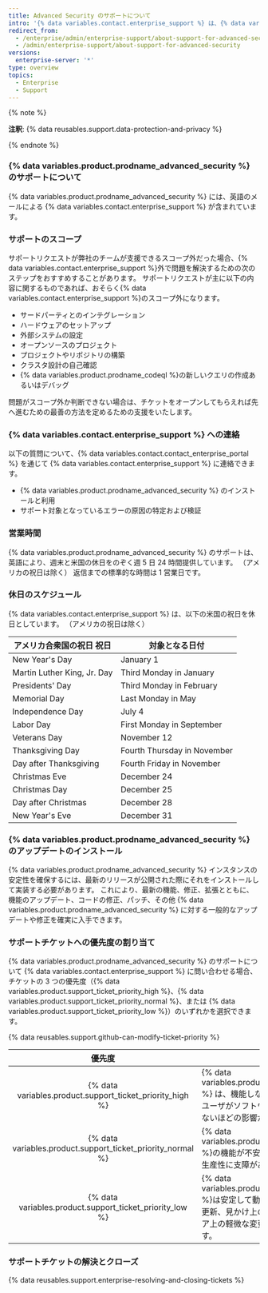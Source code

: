 ```yaml
---
title: Advanced Security のサポートについて
intro: '{% data variables.contact.enterprise_support %} は、{% data variables.product.prodname_advanced_security %} を使う際に生じた問題のトラブルシューティングを支援します。'
redirect_from:
  - /enterprise/admin/enterprise-support/about-support-for-advanced-security
  - /admin/enterprise-support/about-support-for-advanced-security
versions:
  enterprise-server: '*'
type: overview
topics:
  - Enterprise
  - Support
---
```

{% note %}

**注釈**: {% data reusables.support.data-protection-and-privacy %}

{% endnote %}

### {% data variables.product.prodname_advanced_security %} のサポートについて

{% data variables.product.prodname_advanced_security %} には、英語のメールによる {% data variables.contact.enterprise_support %} が含まれています。

### サポートのスコープ

サポートリクエストが弊社のチームが支援できるスコープ外だった場合、{% data variables.contact.enterprise_support %}外で問題を解決するための次のステップをおすすめすることがあります。 サポートリクエストが主に以下の内容に関するものであれば、おそらく{% data variables.contact.enterprise_support %}のスコープ外になります。
- サードパーティとのインテグレーション
- ハードウェアのセットアップ
- 外部システムの設定
- オープンソースのプロジェクト
- プロジェクトやリポジトリの構築
- クラスタ設計の自己確認
- {% data variables.product.prodname_codeql %}の新しいクエリの作成あるいはデバッグ

問題がスコープ外か判断できない場合は、チケットをオープンしてもらえれば先へ進むための最善の方法を定めるための支援をいたします。

### {% data variables.contact.enterprise_support %} への連絡

以下の質問について、{% data variables.contact.contact_enterprise_portal %} を通じて {% data variables.contact.enterprise_support %} に連絡できます。
- {% data variables.product.prodname_advanced_security %} のインストールと利用
- サポート対象となっているエラーの原因の特定および検証

### 営業時間

{% data variables.product.prodname_advanced_security %} のサポートは、英語により、週末と米国の休日をのぞく週 5 日 24 時間提供しています。 （アメリカの祝日は除く） 返信までの標準的な時間は 1 営業日です。

### 休日のスケジュール

{% data variables.contact.enterprise_support %} は、以下の米国の祝日を休日としています。 （アメリカの祝日は除く）

| アメリカ合衆国の祝日 祝日               | 対象となる日付                     |
| --------------------------- | --------------------------- |
| New Year's Day              | January 1                   |
| Martin Luther King, Jr. Day | Third Monday in January     |
| Presidents' Day             | Third Monday in February    |
| Memorial Day                | Last Monday in May          |
| Independence Day            | July 4                      |
| Labor Day                   | First Monday in September   |
| Veterans Day                | November 12                 |
| Thanksgiving Day            | Fourth Thursday in November |
| Day after Thanksgiving      | Fourth Friday in November   |
| Christmas Eve               | December 24                 |
| Christmas Day               | December 25                 |
| Day after Christmas         | December 28                 |
| New Year's Eve              | December 31                 |

### {% data variables.product.prodname_advanced_security %} のアップデートのインストール

{% data variables.product.prodname_advanced_security %} インスタンスの安定性を確保するには、最新のリリースが公開された際にそれをインストールして実装する必要があります。 これにより、最新の機能、修正、拡張とともに、機能のアップデート、コードの修正、パッチ、その他 {% data variables.product.prodname_advanced_security %} に対する一般的なアップデートや修正を確実に入手できます。

### サポートチケットへの優先度の割り当て

{% data variables.product.prodname_advanced_security %} のサポートについて {% data variables.contact.enterprise_support %} に問い合わせる場合、チケットの 3 つの優先度（{% data variables.product.support_ticket_priority_high %}、{% data variables.product.support_ticket_priority_normal %}、または {% data variables.product.support_ticket_priority_low %}）のいずれかを選択できます。

{% data reusables.support.github-can-modify-ticket-priority %}

|                              優先度                              | 説明                                                                                                                          |
|:-------------------------------------------------------------:| --------------------------------------------------------------------------------------------------------------------------- |
|  {% data variables.product.support_ticket_priority_high %}  | {% data variables.product.prodname_advanced_security %} は、機能しない、停止している、またはエンドユーザがソフトウェアの利用を合理的に継続できないほどの影響があり、回避策がないものです。 |
| {% data variables.product.support_ticket_priority_normal %} | {% data variables.product.prodname_advanced_security %}の機能が不安定であり、エンドユーザの利用や生産性に支障があります。                                  |
|  {% data variables.product.support_ticket_priority_low %}   | {% data variables.product.prodname_advanced_security %}は安定して動作していますが、ドキュメントの更新、見かけ上の欠陥、拡張といったソフトウェア上の軽微な変更をエンドユーザが求めています。 |

### サポートチケットの解決とクローズ

{% data reusables.support.enterprise-resolving-and-closing-tickets %}

